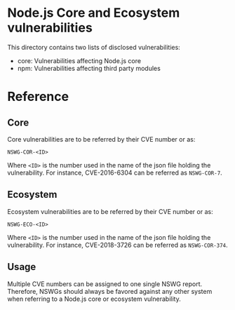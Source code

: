 # Node.js Core and Ecosystem vulnerabilities

This directory contains two lists of disclosed vulnerabilities:
* core: Vulnerabilities affecting Node.js core
* npm: Vulnerabilities affecting third party modules


# Reference

## Core

Core vulnerabilities are to be referred by their CVE number or as:
```
NSWG-COR-<ID>
```
Where `<ID>` is the number used in the name of the json file holding the vulnerability.
For instance, CVE-2016-6304 can be referred as `NSWG-COR-7`.

## Ecosystem

Ecosystem vulnerabilities are to be referred by their CVE number or as:
```
NSWG-ECO-<ID>
```
Where `<ID>` is the number used in the name of the json file holding the vulnerability.
For instance, CVE-2018-3726 can be referred as `NSWG-COR-374`.

## Usage

Multiple CVE numbers can be assigned to one single NSWG report. Therefore,
NSWGs should always be favored against any other system when referring to a Node.js core
or ecosystem vulnerability.
